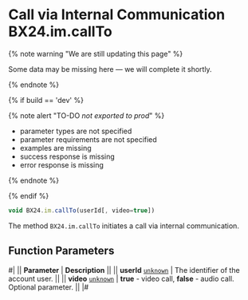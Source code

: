 # Call via Internal Communication BX24.im.callTo

{% note warning "We are still updating this page" %}

Some data may be missing here — we will complete it shortly.

{% endnote %}

{% if build == 'dev' %}

{% note alert "TO-DO _not exported to prod_" %}

- parameter types are not specified
- parameter requirements are not specified
- examples are missing
- success response is missing
- error response is missing

{% endnote %}

{% endif %}

```js
void BX24.im.callTo(userId[, video=true])
```

The method `BX24.im.callTo` initiates a call via internal communication.

## Function Parameters

#|
|| **Parameter** | **Description** ||
|| **userId**
[`unknown`](../../data-types.md) | The identifier of the account user. ||
|| **video**
[`unknown`](../../data-types.md) | **true** - video call, **false** - audio call. Optional parameter. ||
|#